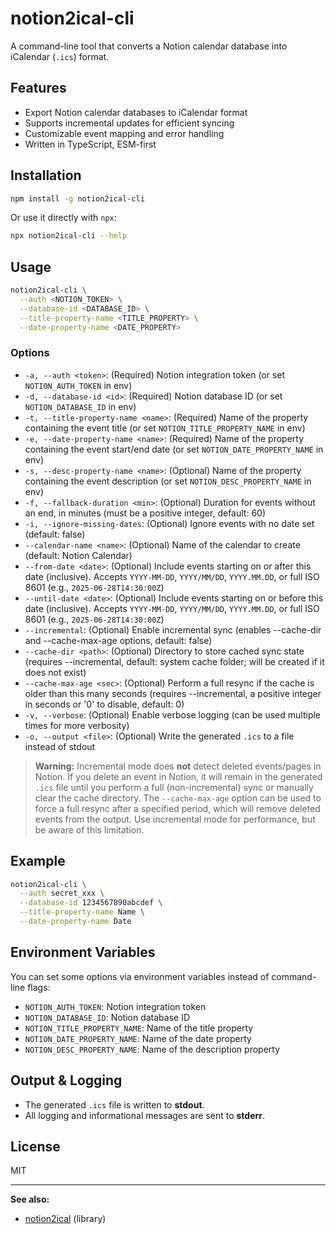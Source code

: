 # notion2ical-cli

A command-line tool that converts a Notion calendar database into iCalendar (`.ics`) format.

## Features

- Export Notion calendar databases to iCalendar format
- Supports incremental updates for efficient syncing
- Customizable event mapping and error handling
- Written in TypeScript, ESM-first

## Installation

```sh
npm install -g notion2ical-cli
```

Or use it directly with `npx`:

```sh
npx notion2ical-cli --help
```

## Usage

```sh
notion2ical-cli \
  --auth <NOTION_TOKEN> \
  --database-id <DATABASE_ID> \
  --title-property-name <TITLE_PROPERTY> \
  --date-property-name <DATE_PROPERTY>
```

### Options

- `-a, --auth <token>`: (Required) Notion integration token (or set `NOTION_AUTH_TOKEN` in env)
- `-d, --database-id <id>`: (Required) Notion database ID (or set `NOTION_DATABASE_ID` in env)
- `-t, --title-property-name <name>`: (Required) Name of the property containing the event title (or set `NOTION_TITLE_PROPERTY_NAME` in env)
- `-e, --date-property-name <name>`: (Required) Name of the property containing the event start/end date (or set `NOTION_DATE_PROPERTY_NAME` in env)
- `-s, --desc-property-name <name>`: (Optional) Name of the property containing the event description (or set `NOTION_DESC_PROPERTY_NAME` in env)
- `-f, --fallback-duration <min>`: (Optional) Duration for events without an end, in minutes (must be a positive integer, default: 60)
- `-i, --ignore-missing-dates`: (Optional) Ignore events with no date set (default: false)
- `--calendar-name <name>`: (Optional) Name of the calendar to create (default: Notion Calendar)
- `--from-date <date>`: (Optional) Include events starting on or after this date (inclusive). Accepts `YYYY-MM-DD`, `YYYY/MM/DD`, `YYYY.MM.DD`, or full ISO 8601 (e.g., `2025-06-28T14:30:00Z`)
- `--until-date <date>`: (Optional) Include events starting on or before this date (inclusive). Accepts `YYYY-MM-DD`, `YYYY/MM/DD`, `YYYY.MM.DD`, or full ISO 8601 (e.g., `2025-06-28T14:30:00Z`)
- `--incremental`: (Optional) Enable incremental sync (enables --cache-dir and --cache-max-age options, default: false)
- `--cache-dir <path>`: (Optional) Directory to store cached sync state (requires --incremental, default: system cache folder; will be created if it does not exist)
- `--cache-max-age <sec>`: (Optional) Perform a full resync if the cache is older than this many seconds (requires --incremental, a positive integer in seconds or '0' to disable, default: 0)
- `-v, --verbose`: (Optional) Enable verbose logging (can be used multiple times for more verbosity)
- `-o, --output <file>`: (Optional) Write the generated `.ics` to a file instead of stdout

> **Warning:**
> Incremental mode does **not** detect deleted events/pages in Notion. If you delete an event in Notion, it will remain in the generated `.ics` file until you perform a full (non-incremental) sync or manually clear the cache directory. The `--cache-max-age` option can be used to force a full resync after a specified period, which will remove deleted events from the output. Use incremental mode for performance, but be aware of this limitation.

## Example

```sh
notion2ical-cli \
  --auth secret_xxx \
  --database-id 1234567890abcdef \
  --title-property-name Name \
  --date-property-name Date
```

## Environment Variables

You can set some options via environment variables instead of command-line flags:

- `NOTION_AUTH_TOKEN`: Notion integration token
- `NOTION_DATABASE_ID`: Notion database ID
- `NOTION_TITLE_PROPERTY_NAME`: Name of the title property
- `NOTION_DATE_PROPERTY_NAME`: Name of the date property
- `NOTION_DESC_PROPERTY_NAME`: Name of the description property

## Output & Logging

- The generated `.ics` file is written to **stdout**.
- All logging and informational messages are sent to **stderr**.

## License

MIT

---

**See also:**
- [notion2ical](https://github.com/brenank/notion2ical) (library)

